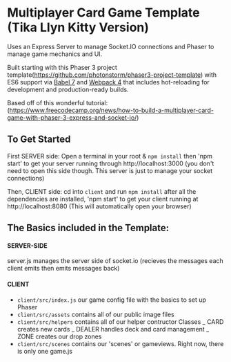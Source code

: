 # Multiplayer Card Game Template (Tika Llyn Kitty Version)

Uses an Express Server to manage Socket.IO connections and Phaser to manage game mechanics and UI.

Built starting with this Phaser 3 project template(https://github.com/photonstorm/phaser3-project-template) with ES6 support via [Babel 7](https://babeljs.io/) and [Webpack 4](https://webpack.js.org/) that includes hot-reloading for development and production-ready builds.

Based off of this wonderful tutorial: (https://www.freecodecamp.org/news/how-to-build-a-multiplayer-card-game-with-phaser-3-express-and-socket-io/)

## To Get Started

First SERVER side:
Open a terminal in your root & `npm install`
then 'npm start' to get your server running through http://localhost:3000
(you don't need to open this side though. This server is just to manage your socket connections)

Then, CLIENT side:
cd into `client` and run `npm install`
after all the dependencies are installed, 'npm start' to get your client running at http://localhost:8080 (This will automatically open your browser)

## The Basics included in the Template:

#### SERVER-SIDE

server.js manages the server side of socket.io (recieves the messages each client emits then emits messages back)

#### CLIENT

* `client/src/index.js`
our game config file with the basics to set up Phaser
* `client/src/assets`
contains all of our public image files
* `client/src/helpers`
contains all of our helper contructor Classes
_ CARD creates new cards
_ DEALER handles deck and card management
_ ZONE creates our drop zones
* `client/src/scenes`
contains our 'scenes' or gameviews. Right now, there is only one game.js
